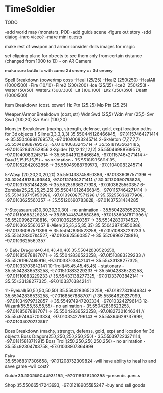 # TimeSoldier

TODO

-add world map (monsters, POI)
-add guide scene
-figure out story
-add dialog 
-intro video?
-make mini quests



make rest of weapon and armor
consider skills images for magic


set clipping plane for objects to see them only from certain distance (changed from 1000 to 10) - on AR Camera

make sure battle is with same 2d enemy as 3d enemy






Spell Breakdown (power/mp cost)
-Heal (25/25)
-Heal2 (250/250)
-HealAll (1000/500)
-Fire (10/10)
-Fire2 (200/200)
-Ice (25/25)
-Ice2 (250/250)
-Water (50/50)
-Water2 (300/300)
-Lit (100/100)
-Lit2 (350/350)
-Death (1000/500)

Item Breakdown (cost, power)
Hp Ptn (25,25)
Mp Ptn (25,25)

Weapon/Armor Breakdown (cost, str)
Wdn Swd (25,5)
Wdn Amr (25,5)
Svr Swd (100,20)
Svr Amr (100,20)

Monster Breakdown (maxhp, strength, defense, gold, exp)  location paths for 3d objects
1-Slime(3,3,3,3,3)  35.550449126466845, -97.01157464271414 -> 35.55046988769573, -97.01040083245714
2-Skeleton (7,7,7,7,7) 35.55046988769573, -97.01040083245714 -> 35.55181935604185, -97.01052842052856
3-Spider (12,12,12,12,12)  35.55046988769573, -97.01040083245714 -> 35.550449126466845, -97.01157464271414
4-Bee(15,15,15,15,15) - no animation -  35.55181935604185, -97.01052842052856 -> 35.55046988769573, -97.01040083245714

5-Wasp (20,20,20,20,20)  35.550438745850386, -97.01336087571396 -> 35.550449126466845, -97.01157464271414  // 35.55120690783828, -97.01037531484285 -> 35.55255636377908, -97.0103625560357
6-Zombie(25,25,25,25,25) 35.550449126466845, -97.01157464271414 ->  35.550438745850386, -97.01336087571396  // 35.55255636377908, -97.0103625560357 -> 35.55120690783828, -97.01037531484285

7-Stegasaurus(30,30,30,30,30) - no animation -    35.55042836523258, -97.01510883229233 -> 35.550438745850386, -97.01336087571396  // 35.55209962738816, -97.0103625560357 -> 35.55342830784527, -97.0103625560357
8-Alien(35,35,35,35,35)   35.550438745850386, -97.01336087571396 -> 35.55042836523258, -97.01510883229233 // 35.55342830784527, -97.0103625560357 -> 35.55209962738816, -97.0103625560357

9-Baby Dragon(40,40,40,40,40)  35.55042836523258, -97.01685678887071 -> 35.55042836523258, -97.01510883229233  // 35.55291967495916, -97.01033703842141 -> 35.55433138277325, -97.01033703842141
10-Troll(45,45,45,45,45) - stationary -   35.55042836523258, -97.01510883229233 -> 35.55042836523258, -97.01510883229233 // 35.55433138277325, -97.01033703842141 -> 35.55433138277325, -97.01033703842141

11-Eyeball(50,50,50,50,50)  35.55042836523258, -97.01827301646341 -> 35.55042836523258, -97.01685678887071 // 35.55364629237999, -97.01034979722857 -> 35.554974947203334, -97.0103242796143
12-Wizard(55,55,55,55,55) - no animation -   35.55042836523258, -97.01685678887071 -> 35.55042836523258, -97.01827301646341 // 35.554974947203334, -97.0103242796143 -> 35.55364629237999, -97.01034979722857

Boss Breakdown (maxhp, strength, defense, gold, exp) and location for 3d objects
Boss Dragon(250,250,250,250,250)   - 35.550397223371114, -97.01815818719915
Boss Troll(250,250,250,250,250) - no animation -   35.55492304703758, -97.01038807364999


Fairy   
35.55068317306658, -97.01208762309824
-will have ability to heal hp and save game
-will cost?

Guide
35.550589044932195, -97.0118628750298
-presents quests

Shop
35.55066547243993, -97.01218905585247
-buy and sell goods

